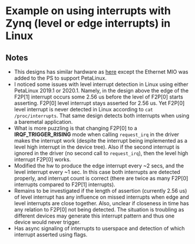 
[//]: # (vim: set tw=80:)
[//]: # (NB: first line MUST BE empty)
# Example on using interrupts with Zynq (level or edge interrupts) in Linux
## Notes
* This designs has similar hardware as [here](../001_zynq_intctrl) except the
Ethernet MIO was added to the PS to support PetaLinux.
* I noticed some issues with level interrupt detection in Linux using either
PetaLinux 2019.1 or 2020.1. Namely, in the design above the edge of the F2P[1] 
interrupt occurs some 2.56 us before the level of F2P[0] starts asserting.
F2P[0] level interrupt stays asserted for 2.56 us. Yet F2P[0] level interrupt is
never detected in Linux according to ``cat /proc/interrupts``. That same design
detects both interrupts when using a baremetal application.
* What is more puzzling is that changing F2P[0] to a **IRQF_TRIGGER_RISING** 
mode when calling ``request_irq`` in the driver makes the interrupt work
(despite the interrupt being implemented as a level high interrupt in the 
device tree). Also if the second interrupt is ignored in the driver (no
second call to ``request_irq``), then the level high interrupt F2P[0] works.
* Modified the hw to produce the edge interrupt every ~2 secs, and the level
interrupt every ~1 sec. In this case both interrupts are detected properly,
and interrupt count is correct (there are twice as many F2P[0] interrupts
compared to F2P[1] interrupts).
* Remains to be investigated if the length of assertion (currently 2.56 us)
of level interrupt has any influence on missed interrupts when edge and level
interrupts are close together. Also, unclear if closeness in time has any 
relation to F2P[0] not being detected. The situation is troubling as 
different devices may generate this interrupt pattern and thus one device 
would never trigger.
* Has async signaling of interrupts to userspace and detection of which
interrupt asserted using flags.

